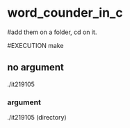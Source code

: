 # word_counder_in_c
#add them on a folder, cd on it.

#EXECUTION
 make
## no argument
./it219105 
### argument
./it219105 (directory)
